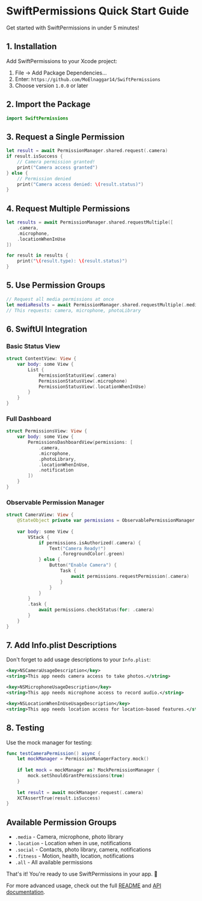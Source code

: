 # SwiftPermissions Quick Start Guide

Get started with SwiftPermissions in under 5 minutes!

## 1. Installation

Add SwiftPermissions to your Xcode project:

1. File → Add Package Dependencies...
2. Enter: `https://github.com/MoElnaggar14/SwiftPermissions`
3. Choose version `1.0.0` or later

## 2. Import the Package

```swift
import SwiftPermissions
```

## 3. Request a Single Permission

```swift
let result = await PermissionManager.shared.request(.camera)
if result.isSuccess {
    // Camera permission granted!
    print("Camera access granted")
} else {
    // Permission denied
    print("Camera access denied: \(result.status)")
}
```

## 4. Request Multiple Permissions

```swift
let results = await PermissionManager.shared.requestMultiple([
    .camera,
    .microphone,
    .locationWhenInUse
])

for result in results {
    print("\(result.type): \(result.status)")
}
```

## 5. Use Permission Groups

```swift
// Request all media permissions at once
let mediaResults = await PermissionManager.shared.requestMultiple(.media)
// This requests: camera, microphone, photoLibrary
```

## 6. SwiftUI Integration

### Basic Status View
```swift
struct ContentView: View {
    var body: some View {
        List {
            PermissionStatusView(.camera)
            PermissionStatusView(.microphone)
            PermissionStatusView(.locationWhenInUse)
        }
    }
}
```

### Full Dashboard
```swift
struct PermissionsView: View {
    var body: some View {
        PermissionsDashboardView(permissions: [
            .camera,
            .microphone,
            .photoLibrary,
            .locationWhenInUse,
            .notification
        ])
    }
}
```

### Observable Permission Manager
```swift
struct CameraView: View {
    @StateObject private var permissions = ObservablePermissionManager.shared
    
    var body: some View {
        VStack {
            if permissions.isAuthorized(.camera) {
                Text("Camera Ready!")
                    .foregroundColor(.green)
            } else {
                Button("Enable Camera") {
                    Task {
                        await permissions.requestPermission(.camera)
                    }
                }
            }
        }
        .task {
            await permissions.checkStatus(for: .camera)
        }
    }
}
```

## 7. Add Info.plist Descriptions

Don't forget to add usage descriptions to your `Info.plist`:

```xml
<key>NSCameraUsageDescription</key>
<string>This app needs camera access to take photos.</string>

<key>NSMicrophoneUsageDescription</key>
<string>This app needs microphone access to record audio.</string>

<key>NSLocationWhenInUseUsageDescription</key>
<string>This app needs location access for location-based features.</string>
```

## 8. Testing

Use the mock manager for testing:

```swift
func testCameraPermission() async {
    let mockManager = PermissionManagerFactory.mock()
    
    if let mock = mockManager as? MockPermissionManager {
        mock.setShouldGrantPermissions(true)
    }
    
    let result = await mockManager.request(.camera)
    XCTAssertTrue(result.isSuccess)
}
```

## Available Permission Groups

- `.media` - Camera, microphone, photo library
- `.location` - Location when in use, notifications
- `.social` - Contacts, photo library, camera, notifications
- `.fitness` - Motion, health, location, notifications
- `.all` - All available permissions

That's it! You're ready to use SwiftPermissions in your app. 🎉

For more advanced usage, check out the full [README](README.md) and [API documentation](Documentation/).
